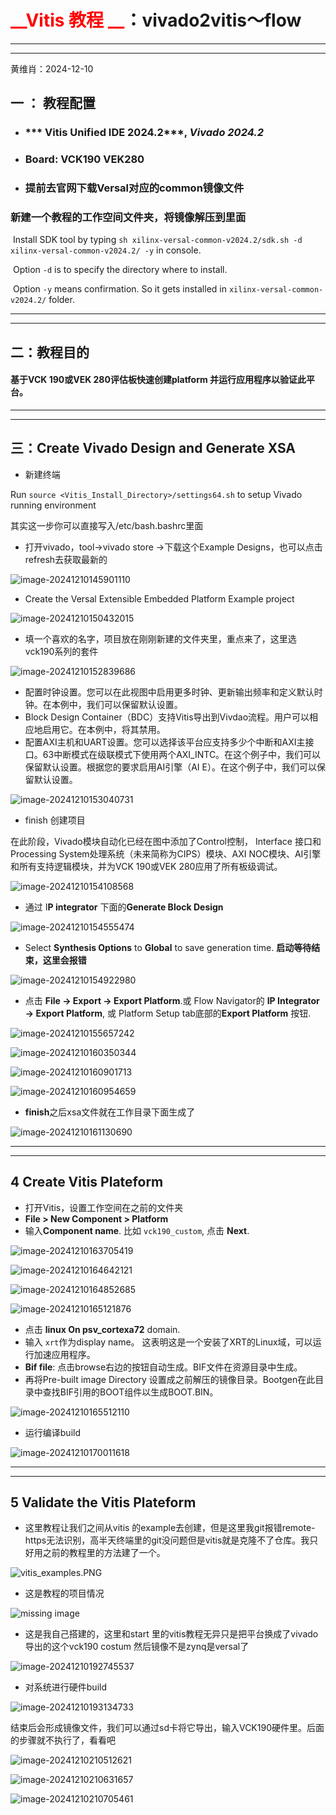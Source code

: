 # <font color="red">__Vitis 教程 __</font>：vivado2vitis～flow

---

---

黄维肖：2024-12-10

## **一** ： 教程配置 

- ### ***	Vitis Unified IDE 2024.2***, ***Vivado 2024.2***

- ### 	**Board: VCK190 VEK280**

- ### 	**提前去官网下载Versal对应的common镜像文件**

### 	     新建一个教程的工作空间文件夹，将镜像解压到里面

​		Install SDK tool by typing `sh xilinx-versal-common-v2024.2/sdk.sh -d xilinx-versal-common-v2024.2/ -y` in console. 

​		Option `-d` is to specify the directory where to install. 

​		Option `-y` means confirmation. So it gets installed in `xilinx-versal-common-v2024.2/` folder.

---

---

## **二：教程目的**	  

#### 	基于VCK 190或VEK 280评估板快速创建platform 并运行应用程序以验证此平台。	  

---

---

## 三：Create Vivado Design and Generate XSA

- 新建终端

Run `source <Vitis_Install_Directory>/settings64.sh` to setup Vivado running environment

其实这一步你可以直接写入/etc/bash.bashrc里面

- 打开vivado，tool->vivado store ->下载这个Example Designs，也可以点击refresh去获取最新的

![image-20241210145901110](/home/yellowsmile/.config/Typora/typora-user-images/image-20241210145901110.png)

- Create the Versal Extensible Embedded Platform Example project

![image-20241210150432015](/home/yellowsmile/.config/Typora/typora-user-images/image-20241210150432015.png)

- 填一个喜欢的名字，项目放在刚刚新建的文件夹里，重点来了，这里选vck190系列的套件

![image-20241210152839686](/home/yellowsmile/.config/Typora/typora-user-images/image-20241210152839686.png)

- 配置时钟设置。您可以在此视图中启用更多时钟、更新输出频率和定义默认时钟。在本例中，我们可以保留默认设置。
- Block Design Container（BDC）支持Vitis导出到Vivdao流程。用户可以相应地启用它。在本例中，将其禁用。
- 配置AXI主机和UART设置。您可以选择该平台应支持多少个中断和AXI主接口。63中断模式在级联模式下使用两个AXI_INTC。在这个例子中，我们可以保留默认设置。根据您的要求启用AI引擎（AI E）。在这个例子中，我们可以保留默认设置。

![image-20241210153040731](/home/yellowsmile/.config/Typora/typora-user-images/image-20241210153040731.png)

- finish 创建项目

在此阶段，Vivado模块自动化已经在图中添加了Control控制， Interface  接口和 Processing System处理系统（未来简称为CIPS）模块、AXI NOC模块、AI引擎和所有支持逻辑模块，并为VCK 190或VEK 280应用了所有板级调试。

![image-20241210154108568](/home/yellowsmile/.config/Typora/typora-user-images/image-20241210154108568.png)

- 通过 I**P integrator** 下面的**Generate Block Design**

![image-20241210154555474](/home/yellowsmile/.config/Typora/typora-user-images/image-20241210154555474.png)



- Select **Synthesis Options**   to **Global** to save generation time. **启动等待结束，这里会报错**

![image-20241210154922980](/home/yellowsmile/.config/Typora/typora-user-images/image-20241210154922980.png)

- 点击 **File -> Export -> Export Platform**.或 Flow Navigator的 **IP Integrator -> Export Platform**, 或 Platform Setup tab底部的**Export Platform** 按钮.

![image-20241210155657242](/home/yellowsmile/.config/Typora/typora-user-images/image-20241210155657242.png)

![image-20241210160350344](/home/yellowsmile/.config/Typora/typora-user-images/image-20241210160350344.png)

![image-20241210160901713](/home/yellowsmile/.config/Typora/typora-user-images/image-20241210160901713.png)

![image-20241210160954659](/home/yellowsmile/.config/Typora/typora-user-images/image-20241210160954659.png)

- **finish**之后xsa文件就在工作目录下面生成了

![image-20241210161130690](/home/yellowsmile/.config/Typora/typora-user-images/image-20241210161130690.png)



---

---



## 4 Create Vitis Plateform	

- 打开Vitis，设置工作空间在之前的文件夹
- **File > New Component > Platform** 
- 输入**Component name**. 比如 `vck190_custom`, 点击 **Next**.

![image-20241210163705419](/home/yellowsmile/.config/Typora/typora-user-images/image-20241210163705419.png)



![image-20241210164642121](/home/yellowsmile/.config/Typora/typora-user-images/image-20241210164642121.png)

![image-20241210164852685](/home/yellowsmile/.config/Typora/typora-user-images/image-20241210164852685.png)

![image-20241210165121876](/home/yellowsmile/.config/Typora/typora-user-images/image-20241210165121876.png)

- 点击 **linux On psv_cortexa72** domain.
- 输入 `xrt`作为display name。 这表明这是一个安装了XRT的Linux域，可以运行加速应用程序。
- **Bif file**: 点击browse右边的按钮自动生成。BIF文件在资源目录中生成。
- 再将Pre-built image Directory 设置成之前解压的镜像目录。Bootgen在此目录中查找BIF引用的BOOT组件以生成BOOT.BIN。

![image-20241210165512110](/home/yellowsmile/.config/Typora/typora-user-images/image-20241210165512110.png)



- 运行编译build

![image-20241210170011618](/home/yellowsmile/.config/Typora/typora-user-images/image-20241210170011618.png)

---

---

## 5 Validate the Vitis Plateform

- 这里教程让我们之间从vitis 的example去创建，但是这里我git报错remote-https无法识别，高半天终端里的git没问题但是vitis就是克隆不了仓库。我只好用之前的教程里的方法建了一个。



![vitis_examples.PNG](https://github.com/Xilinx/Vitis-Tutorials/blob/2024.2/Getting_Started/Vitis_Platform/images/vitis_examples.PNG?raw=true)

- 这是教程的项目情况

![missing image](https://github.com/Xilinx/Vitis-Tutorials/raw/2024.2/Getting_Started/Vitis_Platform/images/vitis_create_vadd.png)

- 这是我自己搭建的，这里和start 里的vitis教程无异只是把平台换成了vivado导出的这个vck190 costum 然后镜像不是zynq是versal了

![image-20241210192745537](/home/yellowsmile/.config/Typora/typora-user-images/image-20241210192745537.png)

- 对系统进行硬件build

![image-20241210193134733](/home/yellowsmile/.config/Typora/typora-user-images/image-20241210193134733.png)

结束后会形成镜像文件，我们可以通过sd卡将它导出，输入VCK190硬件里。后面的步骤就不执行了，看看吧

![image-20241210210512621](/home/yellowsmile/.config/Typora/typora-user-images/image-20241210210512621.png)

![image-20241210210631657](/home/yellowsmile/.config/Typora/typora-user-images/image-20241210210631657.png)

![image-20241210210705461](/home/yellowsmile/.config/Typora/typora-user-images/image-20241210210705461.png)
